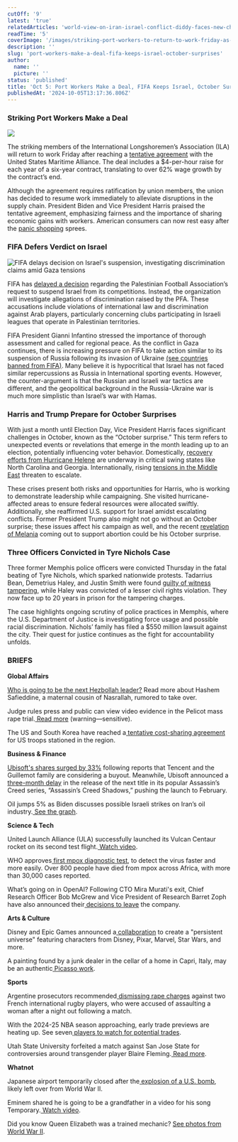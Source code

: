 ```yaml
---
cutOff: '9'
latest: 'true'
relatedArticles: 'world-view-on-iran-israel-conflict-diddy-faces-new-charges'
readTime: '5'
coverImage: '/images/striking-port-workers-to-return-to-work-friday-as-negotiators-reach-an-agreement-on-wages-M2OT.webp'
description: ''
slug: 'port-workers-make-a-deal-fifa-keeps-israel-october-surprises'
author:
  name: ''
  picture: ''
status: 'published'
title: 'Oct 5: Port Workers Make a Deal, FIFA Keeps Israel, October Surprises'
publishedAt: '2024-10-05T13:17:36.806Z'
---
```


### Striking Port Workers Make a Deal

![](/images/striking-port-workers-to-return-to-work-friday-as-negotiators-reach-an-agreement-on-wages-c4MT.webp)

The striking members of the International Longshoremen’s Association (ILA) will return to work Friday after reaching a [tentative agreement](https://edition.cnn.com/2024/10/03/business/port-strike-union-deal/index.html) with the United States Maritime Alliance. The deal includes a $4-per-hour raise for each year of a six-year contract, translating to over 62% wage growth by the contract’s end.

Although the agreement requires ratification by union members, the union has decided to resume work immediately to alleviate disruptions in the supply chain. President Biden and Vice President Harris praised the tentative agreement, emphasizing fairness and the importance of sharing economic gains with workers. American consumers can now rest easy after the [panic shopping](https://www.usatoday.com/story/money/shopping/2024/10/02/port-dockworkers-strike-stockpiling-2024/75481058007/) sprees.

### FIFA Defers Verdict on Israel

![FIFA delays decision on Israel's suspension, investigating discrimination claims amid Gaza tensions](/images/fifa-has-again-delayed-a-decision-on-suspending-israel-from-its-competitions-gzMj.webp)

FIFA has [delayed a decision](https://www.dw.com/en/fifa-defers-verdict-on-israel-exclusion-launches-probe/a-70394117) regarding the Palestinian Football Association’s request to suspend Israel from its competitions. Instead, the organization will investigate allegations of discrimination raised by the PFA. These accusations include violations of international law and discrimination against Arab players, particularly concerning clubs participating in Israeli leagues that operate in Palestinian territories.

FIFA President Gianni Infantino stressed the importance of thorough assessment and called for regional peace. As the conflict in Gaza continues, there is increasing pressure on FIFA to take action similar to its suspension of Russia following its invasion of Ukraine [(see countries banned from FIFA)](https://time.com/6234776/countries-banned-world-cup-russia/). Many believe it is hypocritical that Israel has not faced similar repercussions as Russia in International sporting events. However, the counter-argument is that the Russian and Israeli war tactics are different, and the geopolitical background in the Russia-Ukraine war is much more simplistic than Israel’s war with Hamas.

### Harris and Trump Prepare for October Surprises

With just a month until Election Day, Vice President Harris faces significant challenges in October, known as the “October surprise.” This term refers to unexpected events or revelations that emerge in the month leading up to an election, potentially influencing voter behavior. Domestically, [recovery efforts from Hurricane Helene](https://www.presidentialsummary.com/archives/storm-states-visit-russia-targets-journalists-melania-breaks-gop-line) are underway in critical swing states like North Carolina and Georgia. Internationally, rising [tensions in the Middle East](https://www.presidentialsummary.com/archives/3rd-oct-world-view-on-iran-israel-conflict-diddy-faces-new-charges) threaten to escalate.

These crises present both risks and opportunities for Harris, who is working to demonstrate leadership while campaigning. She visited hurricane-affected areas to ensure federal resources were allocated swiftly. Additionally, she reaffirmed U.S. support for Israel amidst escalating conflicts. Former President Trump also might not go without an October surprise; these issues affect his campaign as well, and the recent [revelation of Melania](https://www.newsweek.com/melania-trump-abortion-october-surprise-1963313) coming out to support abortion could be his October surprise.

### Three Officers Convicted in Tyre Nichols Case

Three former Memphis police officers were convicted Thursday in the fatal beating of Tyre Nichols, which sparked nationwide protests. Tadarrius Bean, Demetrius Haley, and Justin Smith were found [guilty of witness tampering](https://time.com/7049240/tyre-nichols-officers-convicted/), while Haley was convicted of a lesser civil rights violation. They now face up to 20 years in prison for the tampering charges.

The case highlights ongoing scrutiny of police practices in Memphis, where the U.S. Department of Justice is investigating force usage and possible racial discrimination. Nichols’ family has filed a $550 million lawsuit against the city. Their quest for justice continues as the fight for accountability unfolds.

### BRIEFS

**Global Affairs**

[Who is going to be the next Hezbollah leader?](https://edition.cnn.com/2024/10/04/middleeast/hashem-safieddine-hezbollah-profile-intl/index.html) Read more about Hashem Safieddine, a maternal cousin of Nasrallah, rumored to take over.

Judge rules press and public can view video evidence in the Pelicot mass rape trial.[ Read more](https://www.bbc.com/news/articles/ce81qj2j3vlo) (warning—sensitive).

The US and South Korea have reached a[ tentative cost-sharing agreement](https://edition.cnn.com/2024/10/04/politics/us-forces-south-korea-cost-sharing-agreement/index.html) for US troops stationed in the region.

**Business & Finance**

[Ubisoft's shares surged by 33%](https://www.cnbc.com/2024/10/04/ubisoft-shares-skyrocket-after-report-tencent-guillemot-family-considering-buyout.html) following reports that Tencent and the Guillemot family are considering a buyout. Meanwhile, Ubisoft announced a[ three-month delay](https://www.gamespot.com/articles/ubisoft-developers-pushed-for-assassins-creed-shadows-delay-report/1100-6526847/) in the release of the next title in its popular Assassin’s Creed series, “Assassin’s Creed Shadows,” pushing the launch to February.

Oil jumps 5% as Biden discusses possible Israeli strikes on Iran’s oil industry.[ See the graph](https://www.bbc.com/news/articles/cx250ygn9ddo).

**Science & Tech**

United Launch Alliance (ULA) successfully launched its Vulcan Centaur rocket on its second test flight.[ Watch video](https://www.space.com/ula-vulcan-centaur-second-test-flight-launch-success).

WHO approves[ first mpox diagnostic test](https://www.dw.com/en/who-approves-first-mpox-diagnostic-test/a-70404386), to detect the virus faster and more easily. Over 800 people have died from mpox across Africa, with more than 30,000 cases reported.

What’s going on in OpenAI? Following CTO Mira Murati's exit, Chief Research Officer Bob McGrew and Vice President of Research Barret Zoph have also announced their[ decisions to leave](https://edition.cnn.com/2024/09/25/tech/openai-technology-chief-mira-murati-leaving/index.html) the company.

**Arts & Culture**

Disney and Epic Games announced a[ collaboration](https://www.theverge.com/2024/10/4/24261555/epic-disney-fortnite-unreal-fest) to create a "persistent universe" featuring characters from Disney, Pixar, Marvel, Star Wars, and more.

A painting found by a junk dealer in the cellar of a home in Capri, Italy, may be an authentic[ Picasso work](https://www.artnews.com/art-news/news/painting-found-capri-authentic-picasso-experts-claim-1234719531/).

**Sports**

Argentine prosecutors recommended[ dismissing rape charges](https://www.france24.com/en/live-news/20241004-prosecutors-seek-dismissal-of-rape-charges-against-french-rugby-players) against two French international rugby players, who were accused of assaulting a woman after a night out following a match.

With the 2024-25 NBA season approaching, early trade previews are heating up. See seven[ players to watch for potential trades](https://www.espn.com/nba/insider/story/_/id/41567924/nba-early-trade-preview-seven-players-watch-2024-25).

Utah State University forfeited a match against San Jose State for controversies around transgender player Blaire Fleming.[ Read more](https://www.boredpanda.com/utah-state-volleyball-team-abandons-womens-match-against-san-jose-over-transgender-player-blaire-fleming/).

**Whatnot**

Japanese airport temporarily closed after the[ explosion of a U.S. bomb](https://www.nbcnews.com/news/world/japan-airport-closed-explosion-us-bomb-likely-dating-world-war-ii-rcna173581), likely left over from World War II.

Eminem shared he is going to be a grandfather in a video for his song Temporary.[ Watch video](https://people.com/eminem-tears-up-as-he-reveals-daughter-hailie-jade-is-pregnant-in-new-music-video-8722849).

Did you know Queen Elizabeth was a trained mechanic? [See photos from World War II](https://www.businessinsider.com/photos-queen-elizabeth-mechanic-world-war-ii-2020-4).